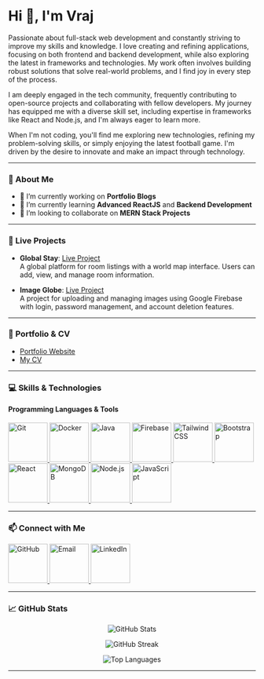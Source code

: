 # Hi 👋, I'm Vraj

Passionate about full-stack web development and constantly striving to improve my skills and knowledge. I love creating and refining applications, focusing on both frontend and backend development, while also exploring the latest in frameworks and technologies. My work often involves building robust solutions that solve real-world problems, and I find joy in every step of the process.

I am deeply engaged in the tech community, frequently contributing to open-source projects and collaborating with fellow developers. My journey has equipped me with a diverse skill set, including expertise in frameworks like React and Node.js, and I'm always eager to learn more.

When I'm not coding, you'll find me exploring new technologies, refining my problem-solving skills, or simply enjoying the latest football game. I'm driven by the desire to innovate and make an impact through technology.

---

### 🌟 About Me
- 🔭 I’m currently working on **Portfolio Blogs**
- 🌱 I’m currently learning **Advanced ReactJS** and **Backend Development**
- 👯 I’m looking to collaborate on **MERN Stack Projects**

---

### 🔗 Live Projects

- **Global Stay**: [Live Project](https://globalstay.netlify.app)  
  A global platform for room listings with a world map interface. Users can add, view, and manage room information.

- **Image Globe**: [Live Project](https://image-globe.vercel.app)  
  A project for uploading and managing images using Google Firebase with login, password management, and account deletion features.

---

### 📂 Portfolio & CV

- [Portfolio Website](https://vrajmern.netlify.app)  
- [My CV](https://drive.google.com/file/d/1iYikaz6zYwQhFyLCPjnaRfo6EP2Q6X06/view)

---

### 💻 Skills & Technologies

#### Programming Languages & Tools
<p align="left">
  <a href="https://git-scm.com/" target="_blank">
    <img src="https://img.icons8.com/color/96/000000/git.png" alt="Git" width="80" height="80"/>
  </a>
  <a href="https://www.docker.com/" target="_blank">
    <img src="https://img.icons8.com/color/96/000000/docker.png" alt="Docker" width="80" height="80"/>
  </a>
  <a href="https://www.java.com/" target="_blank">
    <img src="https://img.icons8.com/color/96/000000/java-coffee-cup-logo.png" alt="Java" width="80" height="80"/>
  </a>
  <a href="https://firebase.google.com/" target="_blank">
    <img src="https://img.icons8.com/color/96/000000/firebase.png" alt="Firebase" width="80" height="80"/>
  </a>
  <a href="https://tailwindcss.com/" target="_blank">
    <img src="https://img.icons8.com/color/96/000000/tailwindcss.png" alt="Tailwind CSS" width="80" height="80"/>
  </a>
  <a href="https://getbootstrap.com/" target="_blank">
    <img src="https://img.icons8.com/color/96/000000/bootstrap.png" alt="Bootstrap" width="80" height="80"/>
  </a>
  <a href="https://reactjs.org/" target="_blank">
    <img src="https://img.icons8.com/color/96/000000/react-native.png" alt="React" width="80" height="80"/>
  </a>
  <a href="https://www.mongodb.com/" target="_blank">
    <img src="https://img.icons8.com/color/96/000000/mongodb.png" alt="MongoDB" width="80" height="80"/>
  </a>
  <a href="https://nodejs.org/" target="_blank">
    <img src="https://img.icons8.com/color/96/000000/nodejs.png" alt="Node.js" width="80" height="80"/>
  </a>
  <a href="https://www.javascript.com/" target="_blank">
    <img src="https://img.icons8.com/color/96/000000/javascript.png" alt="JavaScript" width="80" height="80"/>
  </a>
</p>

---

### 📫 Connect with Me

<p align="left">
  <a href="https://github.com/vrajpatel1812" target="_blank">
    <img src="https://img.icons8.com/color/96/000000/github--v1.png" alt="GitHub" width="80" height="80"/>
  </a>
  <a href="mailto:vrajp771@gmail.com" target="_blank">
    <img src="https://img.icons8.com/color/96/000000/gmail.png" alt="Email" width="80" height="80"/>
  </a>
  <a href="https://www.linkedin.com/in/vraj-patel-4b364a200/" target="_blank">
    <img src="https://img.icons8.com/color/96/000000/linkedin.png" alt="LinkedIn" width="80" height="80"/>
  </a>
</p>

---

### 📈 GitHub Stats

<p align="center">
  <img src="https://github-readme-stats.vercel.app/api?username=vrajpatel1812&show_icons=true&theme=dark&count_private=true" alt="GitHub Stats" />
</p>

<p align="center">
  <img src="https://github-readme-streak-stats.herokuapp.com/?user=vrajpatel1812&theme=dark" alt="GitHub Streak" />
</p>

<p align="center">
  <img src="https://github-readme-stats.vercel.app/api/top-langs/?username=vrajpatel1812&layout=compact&theme=dark" alt="Top Languages" />
</p>

---


